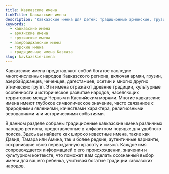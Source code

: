 ```yaml
---
title: Кавказские имена
linkTitle: Кавказские имена
description: 'Кавказские имена для детей: традиционные армянские, грузинские, азербайджанские и другие имена народов Кавказа с их значениями и историей'
keywords:
  - кавказские имена
  - армянские имена
  - грузинские имена
  - азербайджанские имена
  - горские имена
  - традиционные имена Кавказа
slug: kavkazskie-imena
---
```


Кавказские имена представляют собой богатое наследие многочисленных народов Кавказского региона, включая армян, грузин, азербайджанцев, чеченцев, дагестанцев, осетин и многих других этнических групп. Эти имена отражают древние традиции, культурные особенности и историческое развитие народов, населяющих территорию между Черным и Каспийским морями. Многие кавказские имена имеют глубокое символическое значение, часто связанное с природными явлениями, качествами характера, религиозными верованиями или историческими событиями.

В данном разделе собраны традиционные кавказские имена различных народов региона, представленные в алфавитном порядке для удобного поиска. Здесь вы найдете как широко известные имена, такие как Давид, Тамара или Амина, так и более редкие, аутентичные варианты, сохранившие свою первозданную красоту и смысл. Каждое имя сопровождается информацией о его происхождении, значении и культурном контексте, что поможет вам сделать осознанный выбор имени для вашего ребенка, учитывая богатые традиции кавказских народов.
